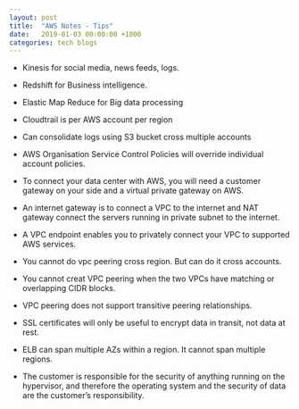```yaml
---
layout: post
title:  "AWS Notes - Tips"
date:   2019-01-03 00:00:00 +1000
categories: tech blogs
---
```


* Kinesis for social media, news feeds, logs.
* Redshift for Business intelligence.
* Elastic Map Reduce for Big data processing

* Cloudtrail is per AWS account per region
* Can consolidate logs using S3 bucket cross multiple accounts

* AWS Organisation Service Control Policies will override individual account policies.

* To connect your data center with AWS, you will need a customer gateway on your side and a virtual private gateway on AWS. 
* An internet gateway is to connect a VPC to the internet and NAT gateway connect the servers running in private subnet to the internet.
* A VPC endpoint enables you to privately connect your VPC to supported AWS  services.  
* You cannot do vpc peering cross region. But can do it cross accounts.
* You cannot creat VPC peering when the two VPCs have matching or overlapping CIDR blocks.
* VPC peering does not support transitive peering relationships.
* SSL certificates will only be useful to encrypt data in transit, not data at rest.
* ELB can span multiple AZs within a region. It cannot span multiple regions.
* The customer is responsible for the security of anything running on the hypervisor, and therefore the operating system and the security of data are the customer’s responsibility.